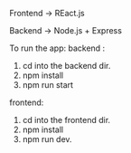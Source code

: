 Frontend -> REact.js

Backend -> Node.js + Express

To run the app:
backend :
1. cd into the backend dir.
2. npm install
3. npm run start

frontend: 
1. cd into the frontend dir.
2. npm install
3. npm run dev.



